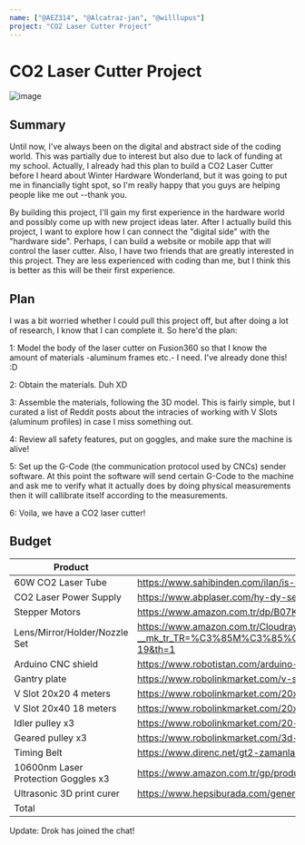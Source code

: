 ```yaml
---
name: ["@AEZ314", "@Alcatraz-jan", "@willlupus"] 
project: "CO2 Laser Cutter Project"
---
```


# CO2 Laser Cutter Project
![image](https://user-images.githubusercontent.com/60713428/208343282-9c3a7b07-211c-4495-b779-816ec21fa3bc.png)

## Summary

Until now, I've always been on the digital and abstract side of the coding world. This was partially due to interest but also due to lack of funding at my school. Actually, I already had this plan to build a CO2 Laser Cutter before I heard about Winter Hardware Wonderland, but it was going to put me in financially tight spot, so I'm really happy that you guys are helping people like me out --thank you.

By building this project, I'll gain my first experience in the hardware world and possibly come up with new project ideas later. After I actually build this project, I want to explore how I can connect the "digital side" with the "hardware side". Perhaps, I can build a website or mobile app that will control the laser cutter. Also, I have two friends that are greatly interested in this project. They are less experienced with coding than me, but I think this is better as this will be their first experience.

## Plan

I was a bit worried whether I could pull this project off, but after doing a lot of research, I know that I can complete it. So here'd the plan:

1:
Model the body of the laser cutter on Fusion360 so that I know the amount of materials -aluminum frames etc.- I need. I've already done this! :D

2:
Obtain the materials. Duh XD

3:
Assemble the materials, following the 3D model. This is fairly simple, but I curated a list of Reddit posts about the intracies of working with V Slots (aluminum profiles) in case I miss something out.

4:
Review all safety features, put on goggles, and make sure the machine is alive!

5:
Set up the G-Code (the communication protocol used by CNCs) sender software. At this point the software will send certain G-Code to the machine and ask me to verify what it actually does by doing physical measurements then it will callibrate itself according to the measurements.

6:
Voila, we have a CO2 laser cutter!

## Budget

| Product         | Supplier/Link                         | Cost   |
| --------------- | ------------------------------------- | ------ |
| 60W CO2 Laser Tube | https://www.sahibinden.com/ilan/is-makineleri-sanayi-sanayi-endustri-makineleri-lazer-tup-kampanya-60w-80w-100w-130w-150w-929574668/detay | $130  |
| CO2 Laser Power Supply | https://www.abplaser.com/hy-dy-serisi-reci-guc-kaynagi?search=t%C3%BCp&description=true | $220  |
| Stepper Motors | https://www.amazon.com.tr/dp/B07KZL4XCL/ref=asc_df_B07KZL4XCL1661961600000/?creative=380333&creativeASIN=B07KZL4XCL&linkCode=asn | $31.69 |
| Lens/Mirror/Holder/Nozzle Set | https://www.amazon.com.tr/Cloudray-K4060-Grav%C3%BCr-Kesici-Kafas%C4%B1/dp/B0B5D26BRX/ref=sr_1_19?__mk_tr_TR=%C3%85M%C3%85%C5%BD%C3%95%C3%91&crid=9XMA67OD6O0Q&keywords=co2%2Blazer%2Bayna%2Blens%2Bset&qid=1671421766&sprefix=co2%2Blazer%2Bayna%2Blens%2Bse%2Caps%2C168&sr=8-19&th=1 | $84.51  |
| Arduino CNC shield | https://www.robotistan.com/arduino-uno-icin-cnc-shield-a4988-uyumlu | $2.68 |
| Gantry plate | https://www.robolinkmarket.com/v-slot-rulmanli-araba-20x20-profil-uyumlu-mini-tekerli | $9.15 |
| V Slot 20x20 4 meters | https://www.robolinkmarket.com/20x20-v-slot-sigma-profil-kanal-6-1-metre | $29.75 |
| V Slot 20x40 18 meters | https://www.robolinkmarket.com/20x40-sigma-profil-kanal-6-500mm | $149.82 |
| Idler pulley x3 | https://www.robolinkmarket.com/20-dis-gt2-6mm-rulmanli-kasnak-3mm-saft-capi-siyah | $2.94 |
| Geared pulley x3 | https://www.robolinkmarket.com/3d-yazici-icin-20-dis-8mm-kasnak | $1.71 |
| Timing Belt | https://www.direnc.net/gt2-zamanlama-kayisi-6mm-10-metre | $11.8 |
| 10600nm Laser Protection Goggles x3 | https://www.amazon.com.tr/gp/product/B078JNVPTF/ref=ox_sc_act_title_4?smid=A19OXSQHU3YOFO&psc=1 | $60 |
| Ultrasonic 3D print curer | https://www.hepsiburada.com/general-home-zamanlayicili-ultrasonik-temizleme-mucevher-gozluk-p-HBV00000HW63F?magaza=General%20Home | $21.27 |
| Total           |                                       | $755.32 |


Update: Drok has joined the chat!
